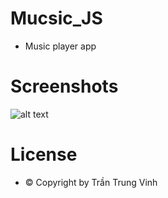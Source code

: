 # Mucsic_JS
- Music player app
# Screenshots
![alt text](<https://ibb.co/3p7rXN2>)
# License
- © Copyright by Trần Trung Vinh
